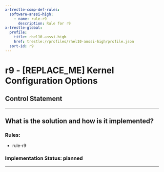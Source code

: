 ```yaml
---
x-trestle-comp-def-rules:
  software-anssi-high:
    - name: rule-r9
      description: Rule for r9
x-trestle-global:
  profile:
    title: rhel10-anssi-high
    href: trestle://profiles/rhel10-anssi-high/profile.json
  sort-id: r9
---
```


# r9 - \[REPLACE_ME\] Kernel Configuration Options

## Control Statement

______________________________________________________________________

## What is the solution and how is it implemented?

<!-- For implementation status enter one of: implemented, partial, planned, alternative, not-applicable -->

<!-- Note that the list of rules under ### Rules: is read-only and changes will not be captured after assembly to JSON -->

<!-- Add control implementation description here for control: r9 -->

### Rules:

  - rule-r9

### Implementation Status: planned

______________________________________________________________________

